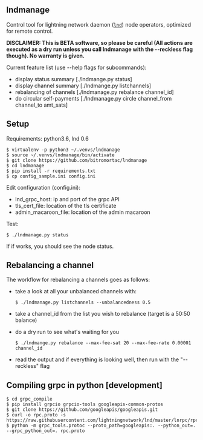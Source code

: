 lndmanage
---------

Control tool for lightning network daemon ([`lnd`](https://github.com/lightningnetwork/lnd)) node operators, optimized for remote control.

**DISCLAIMER: This is BETA software, so please be careful (All actions are executed as a dry run unless you call lndmanage with the --reckless flag though). No warranty is given.**

Current feature list (use --help flags for subcommands):

* display status summary [./lndmange.py status]
* display channel summary [./lndmange.py listchannels]
* rebalancing of channels [./lndmanage.py rebalance channel_id]
* do circular self-payments [./lndmanage.py circle channel_from channel_to amt_sats]

Setup
-----
Requirements: python3.6, lnd 0.6
```
$ virtualenv -p python3 ~/.venvs/lndmanage
$ source ~/.venvs/lndmanage/bin/activate
$ git clone https://github.com/bitromortac/lndmanage
$ cd lndmanage
$ pip install -r requirements.txt
$ cp config_sample.ini config.ini
```

Edit configuration (config.ini):
* lnd_grpc_host: ip and port of the grpc API
* tls_cert_file: location of the tls certificate
* admin_macaroon_file: location of the admin macaroon

Test:
```
$ ./lndmanage.py status 
```
If if works, you should see the node status.

Rebalancing a channel
---------------------
The workflow for rebalancing a channels goes as follows:

* take a look at all your unbalanced channels with:

  ```$ ./lndmanage.py listchannels --unbalancedness 0.5```
* take a channel_id from the list you wish to rebalance (target is a 50:50 balance)
* do a dry run to see what's waiting for you

  ```$ ./lndmange.py rebalance --max-fee-sat 20 --max-fee-rate 0.00001 channel_id```

* read the output and if everything is looking well, then run with the "--reckless" flag


Compiling grpc in python [development]
----------------------------------------------------
```
$ cd grpc_compile
$ pip install grpcio grpcio-tools googleapis-common-protos
$ git clone https://github.com/googleapis/googleapis.git
$ curl -o rpc.proto -s https://raw.githubusercontent.com/lightningnetwork/lnd/master/lnrpc/rpc.proto
$ python -m grpc_tools.protoc --proto_path=googleapis:. --python_out=. --grpc_python_out=. rpc.proto
```
